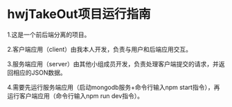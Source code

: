 # hwjTakeOut项目运行指南

1.这是一个前后端分离的项目。

2.客户端应用（client）由我本人开发，负责与用户和后端应用交互。

3.服务端应用（server）由其他小组成员开发，负责处理客户端提交的请求，并返回相应的JSON数据。

4.需要先运行服务端应用（启动mongodb服务+命令行输入npm start指令），再运行客户端应用（命令行输入npm run dev指令）。

